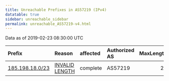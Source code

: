 ```yaml
---
title: Unreachable Prefixes in AS57219 (IPv4)
datatable: true
sidebar: unreachable_sidebar
permalink: unreachable_AS57219-v4.html
---
```


Data as of 2019-02-23 08:30:00 UTC


<div class="datatable-begin"></div>

| Prefix                                                   | Reason                                                                                                    | affected   | Authorized AS   |   MaxLength | Anchor                                         |   unreachable /24s |
|:---------------------------------------------------------|:----------------------------------------------------------------------------------------------------------|:-----------|:----------------|------------:|:-----------------------------------------------|-------------------:|
| [185.198.18.0/23](https://stat.ripe.net/185.198.18.0/23) | [INVALID LENGTH](https://rpki-validator.ripe.net/announcement-preview?asn=AS57219&prefix=185.198.18.0/23) | complete   | AS57219         |          22 | [RIPE](unreachable_RIPE_NCC_RPKI_Root-v4.html) |                  2 |

<div class="datatable-end"></div>